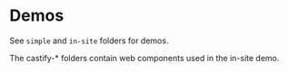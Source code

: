 # Demos

See `simple` and `in-site` folders for demos.

The castify-* folders contain web components used in the in-site demo.

